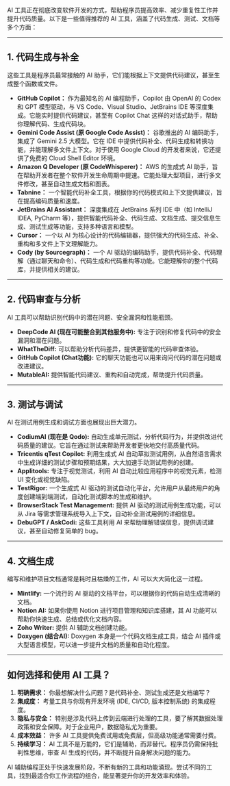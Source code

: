 AI 工具正在彻底改变软件开发的方式，帮助程序员提高效率、减少重复性工作并提升代码质量。以下是一些值得推荐的 AI 工具，涵盖了代码生成、测试、文档等多个方面：

------



## 1. 代码生成与补全



这些工具是程序员最常接触的 AI 助手，它们能根据上下文提供代码建议，甚至生成整个函数或文件。

- **GitHub Copilot：** 作为最知名的 AI 编程助手，Copilot 由 OpenAI 的 Codex 和 GPT 模型驱动，与 VS Code、Visual Studio、JetBrains IDE 等深度集成。它能实时提供代码建议，甚至有 Copilot Chat 这样的对话式助手，帮助你理解代码、生成代码块。
- **Gemini Code Assist (原 Google Code Assist)：** 谷歌推出的 AI 编码助手，集成了 Gemini 2.5 大模型。它在 IDE 中提供代码补全、代码生成和转换功能，并能理解多文件上下文。对于使用 Google Cloud 的开发者来说，它还提供了免费的 Cloud Shell Editor 环境。
- **Amazon Q Developer (原 CodeWhisperer)：** AWS 的生成式 AI 助手，旨在帮助开发者在整个软件开发生命周期中提速。它能处理大型项目，进行多文件修改，甚至自动生成文档和图表。
- **Tabnine：** 一个智能代码补全工具，根据你的代码模式和上下文提供建议，旨在提高编码质量和速度。
- **JetBrains AI Assistant：** 深度集成在 JetBrains 系列 IDE 中（如 IntelliJ IDEA, PyCharm 等），提供智能代码补全、代码生成、文档生成、提交信息生成、测试生成等功能，支持多种语言和模型。
- **Cursor：** 一个以 AI 为核心设计的代码编辑器，提供强大的代码生成、补全、重构和多文件上下文理解能力。
- **Cody (by Sourcegraph)：** 一个 AI 驱动的编码助手，提供代码补全、代码理解（通过聊天和命令）、代码生成和代码重构等功能。它能理解你的整个代码库，并提供相关的建议。

------



## 2. 代码审查与分析



AI 工具可以帮助识别代码中的潜在问题、安全漏洞和性能瓶颈。

- **DeepCode AI (现在可能整合到其他服务中):** 专注于识别和修复代码中的安全漏洞和潜在问题。
- **WhatTheDiff:** 可以帮助分析代码差异，提供更智能的代码审查体验。
- **GitHub Copilot (Chat功能):** 它的聊天功能也可以用来询问代码的潜在问题或改进建议。
- **MutableAI:** 提供智能代码建议、重构和自动完成，帮助提升代码质量。

------



## 3. 测试与调试



AI 在测试用例生成和调试方面也展现出巨大潜力。

- **CodiumAI (现在是 Qodo):** 自动生成单元测试，分析代码行为，并提供改进代码质量的建议。它旨在通过测试来帮助开发者更快地交付高质量代码。
- **Tricentis qTest Copilot:** 利用生成式 AI 自动草拟测试用例，从自然语言需求中生成详细的测试步骤和预期结果，大大加速手动测试用例的创建。
- **Applitools:** 专注于视觉测试，利用 AI 自动比较应用程序中的视觉元素，检测 UI 变化或视觉缺陷。
- **TestRigor:** 一个生成式 AI 驱动的测试自动化平台，允许用户从最终用户的角度创建端到端测试，自动化测试脚本的生成和维护。
- **BrowserStack Test Management:** 提供 AI 驱动的测试用例生成功能，可以从 Jira 等需求管理系统导入上下文，自动补全测试用例的详细信息。
- **DebuGPT / AskCodi:** 这些工具利用 AI 来帮助理解错误信息，提供调试建议，甚至自动修复简单的 bug。

------



## 4. 文档生成



编写和维护项目文档通常是耗时且枯燥的工作，AI 可以大大简化这一过程。

- **Mintlify:** 一个流行的 AI 驱动的文档平台，可以根据你的代码自动生成清晰的文档。
- **Notion AI:** 如果你使用 Notion 进行项目管理和知识库搭建，其 AI 功能可以帮助你快速生成、总结或优化文档内容。
- **Zoho Writer:** 提供 AI 辅助文档创建功能。
- **Doxygen (结合AI):** Doxygen 本身是一个代码文档生成工具，结合 AI 插件或大型语言模型，可以进一步提升文档的质量和自动化程度。

------



## 如何选择和使用 AI 工具？



1. **明确需求：** 你最想解决什么问题？是代码补全、测试生成还是文档编写？
2. **集成度：** 考量工具与你现有开发环境 (IDE, CI/CD, 版本控制系统) 的集成程度。
3. **隐私与安全：** 特别是涉及代码上传到云端进行处理的工具，要了解其数据处理政策和安全保障。对于企业用户，数据隐私尤为重要。
4. **成本效益：** 许多 AI 工具提供免费试用或免费层，但高级功能通常需要付费。
5. **持续学习：** AI 工具不是万能的，它们是辅助，而非替代。程序员仍需保持批判性思维，审查 AI 生成的代码，并不断提升自身解决问题的能力。

AI 辅助编程正处于快速发展阶段，不断有新的工具和功能涌现。尝试不同的工具，找到最适合你工作流程的组合，能显著提升你的开发效率和体验。
